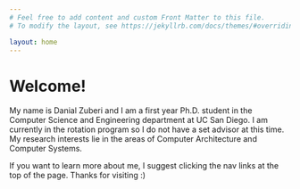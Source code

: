 ```yaml
---
# Feel free to add content and custom Front Matter to this file.
# To modify the layout, see https://jekyllrb.com/docs/themes/#overriding-theme-defaults

layout: home
---
```


# Welcome!

My name is Danial Zuberi and I am a first year Ph.D. student in the Computer Science and Engineering department at UC San Diego. I am currently in the rotation program so I do not have a set advisor at this time. My research interests lie in the areas of Computer Architecture and Computer Systems.

<!-- So far, I have worked with Dean Tullsen for my first quarter. I mostly have experience in computer architecture and systems, but am excited about most areas of CS. -->

If you want to learn more about me, I suggest clicking the nav links at the top of the page. Thanks for visiting :)